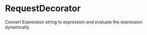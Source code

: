 # RequestDecorator
Convert Expression string to expression and evaluate the expression dynamically.
